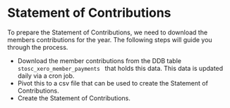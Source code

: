 # Statement of Contributions

To prepare the Statement of Contributions, we need to download the members contributions for the year. The following steps will guide you through the process.

* Download the member contributions from the DDB table `stosc_xero_member_payments
` that holds this data. This data is updated daily via a cron job.
* Pivot this to a csv file that can be used to create the Statement of Contributions.
* Create the Statement of Contributions.
